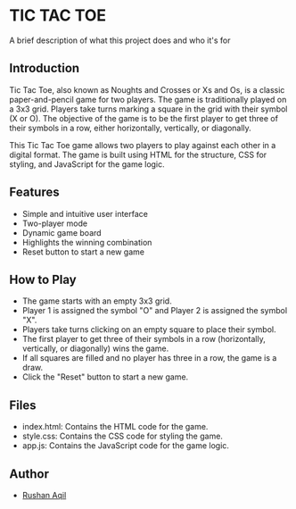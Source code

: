 
# TIC TAC TOE

A brief description of what this project does and who it's for


## Introduction

Tic Tac Toe, also known as Noughts and Crosses or Xs and Os, is a classic paper-and-pencil game for two players. The game is traditionally played on a 3x3 grid. Players take turns marking a square in the grid with their symbol (X or O). The objective of the game is to be the first player to get three of their symbols in a row, either horizontally, vertically, or diagonally.

This Tic Tac Toe game allows two players to play against each other in a digital format. The game is built using HTML for the structure, CSS for styling, and JavaScript for the game logic.


## Features

- Simple and intuitive user interface
- Two-player mode
- Dynamic game board
- Highlights the winning combination
- Reset button to start a new game



## How to Play

- The game starts with an empty 3x3 grid.
- Player 1 is assigned the symbol "O" and Player 2 is assigned the symbol "X".
- Players take turns clicking on an empty square to place their symbol.
- The first player to get three of their symbols in a row (horizontally, vertically, or diagonally) wins the game.
- If all squares are filled and no player has three in a row, the game is a draw.
- Click the "Reset" button to start a new game.


## Files

- index.html: Contains the HTML code for the game.
- style.css: Contains the CSS code for styling the game.
- app.js: Contains the JavaScript code for the game logic.


## Author

- [Rushan Aqil](https://github.com/Rushanaqil)

